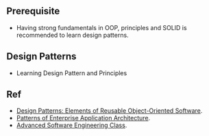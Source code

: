 ## Prerequisite
 -  Having strong fundamentals in OOP, principles and SOLID is recommended to learn design patterns. 

## Design Patterns

- Learning Design Pattern and Principles

## Ref 
   - [Design Patterns: Elements of Reusable Object-Oriented Software](https://www.amazon.com/Design-Patterns-Elements-Reusable-Object-Oriented/dp/0201633612).
   - [Patterns of Enterprise Application Architecture](https://www.amazon.com/Patterns-Enterprise-Application-Architecture-Martin/dp/0321127420).
   - [Advanced Software Engineering Class](https://github.com/mrthetkhine/AdvancedSEBatch1).

